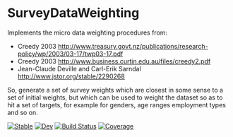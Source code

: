 # SurveyDataWeighting

Implements the micro data weighting procedures from:

* Creedy 2003 http://www.treasury.govt.nz/publications/research-policy/wp/2003/03-17/twp03-17.pdf
* Creedy 2003  http://www.business.curtin.edu.au/files/creedy2.pdf
* Jean-Claude Deville and Carl-Erik Sarndal http://www.jstor.org/stable/2290268

So, generate a set of survey weights which are closest in some sense to a set of initial weights, but which
can be used to weight the dataset so as to hit a set of targets, for example for genders, age ranges
employment types and so on.

[![Stable](https://img.shields.io/badge/docs-stable-blue.svg)](https://grahamstark.github.io/SurveyDataWeighting.jl/stable)
[![Dev](https://img.shields.io/badge/docs-dev-blue.svg)](https://grahamstark.github.io/SurveyDataWeighting.jl/dev)
[![Build Status](https://travis-ci.com/grahamstark/SurveyDataWeighting.jl.svg?branch=master)](https://travis-ci.com/grahamstark/SurveyDataWeighting.jl)
[![Coverage](https://codecov.io/gh/grahamstark/SurveyDataWeighting.jl/branch/master/graph/badge.svg)](https://codecov.io/gh/grahamstark/SurveyDataWeighting.jl)
